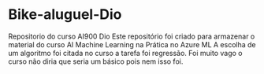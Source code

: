 # Bike-aluguel-Dio
Repositorio do curso AI900 Dio
Este repositório foi criado para armazenar o material do curso AI Machine Learning na Prática no Azure ML
A escolha de um algoritmo foi citada no curso a tarefa foi regressão.
Foi muito vago o curso não diria que seria um básico pois nem isso foi.
